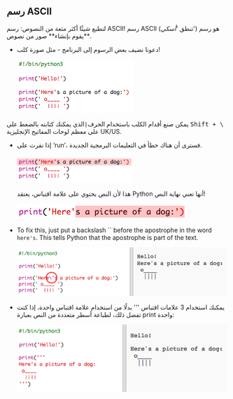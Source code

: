 ## رسم ASCII

لنطبع شيئًا أكثر متعة من النصوص: رسم ASCII! رسم ASCII (تنطق '*أسكي*') هو رسم يقوم بإنشاء** صور من نصوص**.

+ دعونا نضيف بعض الرسوم إلى البرنامج - مثل صورة كلب!
    
    ![screenshot](images/me-dog.png)

يمكن صنع أقدام الكلب باستخدام الحرف` | `الذي يمكنك كتابته بالضغط على <kbd>Shift + \ </kbd>على معظم لوحات المفاتيح الإنجليزية UK/US.

+ إذا نقرت على ‘run’، فسترى أن هناك خطأ في التعليمات البرمجية الجديدة.
    
    ![screenshot](images/me-dog-bug.png)
    
    هذا لأن النص يحتوي على علامة اقتباس، يعتقد Python أنها تعني نهاية النص!
    
    ![screenshot](images/me-dog-quote.png)

+ To fix this, just put a backslash `` before the apostrophe in the word `here's`. This tells Python that the apostrophe is part of the text.
    
    ![screenshot](images/me-dog-bug-fix.png)

+ يمكنك استخدام 3 علامات اقتباس ''' بدلًا من استخدام علامة اقتباس واحدة، إذا كنت تفضل ذلك، لطباعة أسطر متعددة من النص بعبارة print واحدة:
    
    ![screenshot](images/me-dog-triple-quote.png)